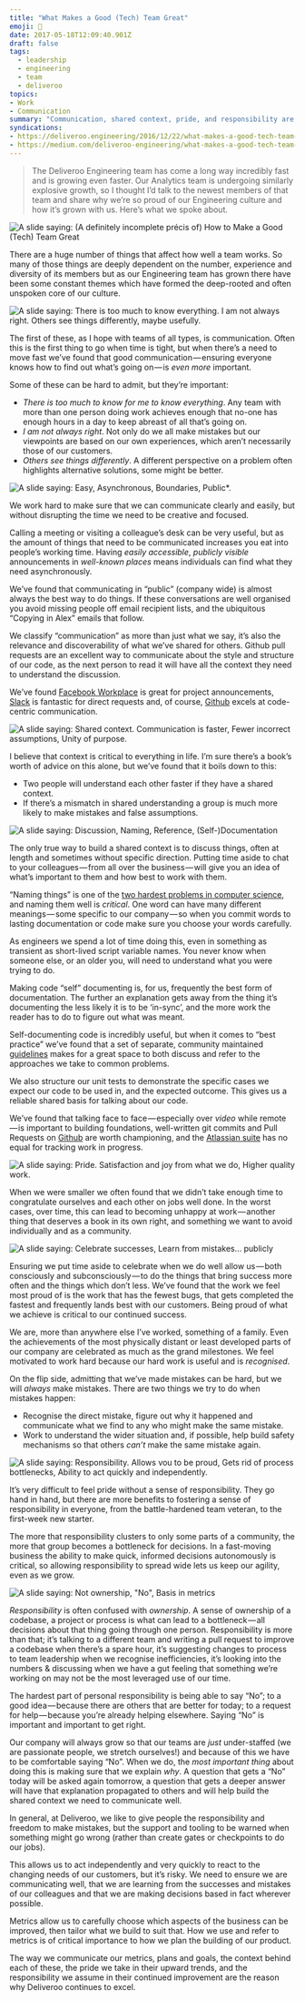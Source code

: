 ```yaml
---
title: "What Makes a Good (Tech) Team Great"
emoji: 💪
date: 2017-05-18T12:09:40.901Z
draft: false
tags:
  - leadership
  - engineering
  - team
  - deliveroo
topics:
- Work
- Communication
summary: "Communication, shared context, pride, and responsibility are key factors for Deliveroo's Engineering culture."
syndications:
- https://deliveroo.engineering/2016/12/22/what-makes-a-good-tech-team-great.html
- https://medium.com/deliveroo-engineering/what-makes-a-good-tech-team-great-baf4aefd11d5
---
```

> The Deliveroo Engineering team has come a long way incredibly fast and is growing even faster. Our Analytics team is undergoing similarly explosive growth, so I thought I’d talk to the newest members of that team and share why we’re so proud of our Engineering culture and how it’s grown with us. Here’s what we spoke about.

![A slide saying: (A definitely incomplete précis of) How to Make a Good (Tech) Team Great](slide-1.png)

There are a huge number of things that affect how well a team works. So many of those things are deeply dependent on the number, experience and diversity of its members but as our Engineering team has grown there have been some constant themes which have formed the deep-rooted and often unspoken core of our culture.

![A slide saying: There is too much to know everything. I am not always right. Others see things differently, maybe usefully.](slide-2.png)

The first of these, as I hope with teams of all types, is communication. Often this is the first thing to go when time is tight, but when there’s a need to move fast we’ve found that good communication — ensuring everyone knows how to find out what’s going on — is _even more_ important.

Some of these can be hard to admit, but they’re important:

- _There is too much to know for me to know everything_. Any team with more than one person doing work achieves enough that no-one has enough hours in a day to keep abreast of all that’s going on.
- _I am not always right_. Not only do we all make mistakes but our viewpoints are based on our own experiences, which aren’t necessarily those of our customers.
- _Others see things differently_. A different perspective on a problem often highlights alternative solutions, some might be better.

![A slide saying: Easy, Asynchronous, Boundaries, Public*.](slide-3.png)

We work hard to make sure that we can communicate clearly and easily, but without disrupting the time we need to be creative and focused.

Calling a meeting or visiting a colleague’s desk can be very useful, but as the amount of things that need to be communicated increases you eat into people’s working time. Having _easily accessible_, _publicly visible_ announcements in _well-known places_ means individuals can find what they need asynchronously.

We’ve found that communicating in “public” (company wide) is almost always the best way to do things. If these conversations are well organised you avoid missing people off email recipient lists, and the ubiquitous “Copying in Alex” emails that follow.

We classify “communication” as more than just what we say, it’s also the relevance and discoverability of what we’ve shared for others. Github pull requests are an excellent way to communicate about the style and structure of our code, as the next person to read it will have all the context they need to understand the discussion.

We’ve found [Facebook Workplace](https://workplace.fb.com/) is great for project announcements, [Slack](https://slack.com/) is fantastic for direct requests and, of course, [Github](https://github.com/) excels at code-centric communication.

![A slide saying: Shared context. Communication is faster, Fewer incorrect assumptions, Unity of purpose.](slide-4.png)

I believe that context is critical to everything in life. I’m sure there’s a book’s worth of advice on this alone, but we’ve found that it boils down to this:

- Two people will understand each other faster if they have a shared context.
- If there’s a mismatch in shared understanding a group is much more likely to make mistakes and false assumptions.

![A slide saying: Discussion, Naming, Reference, (Self-)Documentation](slide-5.png)

The only true way to build a shared context is to discuss things, often at length and sometimes without specific direction. Putting time aside to chat to your colleagues — from all over the business — will give you an idea of what’s important to them and how best to work with them.

“Naming things” is one of the [two hardest problems in computer science](https://web.archive.org/web/20230822235603//twitter/#/codinghorror/status/506010907021828096), and naming them well is _critical_. One word can have many different meanings — some specific to our company — so when you commit words to lasting documentation or code make sure you choose your words carefully.

As engineers we spend a lot of time doing this, even in something as transient as short-lived script variable names. You never know when someone else, or an older you, will need to understand what you were trying to do.

Making code “self” documenting is, for us, frequently the best form of documentation. The further an explanation gets away from the thing it’s documenting the less likely it is to be ‘in-sync’, and the more work the reader has to do to figure out what was meant.

Self-documenting code is incredibly useful, but when it comes to “best practice” we’ve found that a set of separate, community maintained [guidelines](https://web.archive.org/web/20170521072344/http://deliveroo.engineering:80/guidelines/) makes for a great space to both discuss and refer to the approaches we take to common problems.

We also structure our unit tests to demonstrate the specific cases we expect our code to be used in, and the expected outcome. This gives us a reliable shared basis for talking about our code.

We’ve found that talking face to face — especially over _video_ while remote — is important to building foundations, well-written git commits and Pull Requests on [Github](https://github.com/) are worth championing, and the [Atlassian suite](https://www.atlassian.com/) has no equal for tracking work in progress.

![A slide saying: Pride. Satisfaction and joy from what we do, Higher quality work.](slide-6.png)

When we were smaller we often found that we didn’t take enough time to congratulate ourselves and each other on jobs well done. In the worst cases, over time, this can lead to becoming unhappy at work — another thing that deserves a book in its own right, and something we want to avoid individually and as a community.

![A slide saying: Celebrate successes, Learn from mistakes… publicly](slide-7.png)

Ensuring we put time aside to celebrate when we do well allow us — both consciously and subconsciously — to do the things that bring success more often and the things which don’t less. We’ve found that the work we feel most proud of is the work that has the fewest bugs, that gets completed the fastest and frequently lands best with our customers. Being proud of what we achieve is critical to our continued success.

We are, more than anywhere else I’ve worked, something of a family. Even the achievements of the most physically distant or least developed parts of our company are celebrated as much as the grand milestones. We feel motivated to work hard because our hard work is useful and is _recognised_.

On the flip side, admitting that we’ve made mistakes can be hard, but we will _always_ make mistakes. There are two things we try to do when mistakes happen:

- Recognise the direct mistake, figure out why it happened and communicate what we find to any who might make the same mistake.
- Work to understand the wider situation and, if possible, help build safety mechanisms so that others _can’t_ make the same mistake again.

![A slide saying: Responsibility. Allows vou to be proud, Gets rid of process bottlenecks, Ability to act quickly and independently.](slide-8.png)

It’s very difficult to feel pride without a sense of responsibility. They go hand in hand, but there are more benefits to fostering a sense of responsibility in everyone, from the battle-hardened team veteran, to the first-week new starter.

The more that responsibility clusters to only some parts of a community, the more that group becomes a bottleneck for decisions. In a fast-moving business the ability to make quick, informed decisions autonomously is critical, so allowing responsibility to spread wide lets us keep our agility, even as we grow.

![A slide saying: Not ownership, "No", Basis in metrics](slide-9.png)

_Responsibility_ is often confused with _ownership_. A sense of ownership of a codebase, a project or process is what can lead to a bottleneck — all decisions about that thing going through one person. Responsibility is more than that; it’s talking to a different team and writing a pull request to improve a codebase when there’s a spare hour, it’s suggesting changes to process to team leadership when we recognise inefficiencies, it’s looking into the numbers & discussing when we have a gut feeling that something we’re working on may not be the most leveraged use of our time.

The hardest part of personal responsibility is being able to say “No”; to a good idea — because there are others that are better for today; to a request for help — because you’re already helping elsewhere. Saying “No” is important and important to get right.

Our company will always grow so that our teams are _just_ under-staffed (we are passionate people, we stretch ourselves!) and because of this we have to be comfortable saying “No”. When we do, the _most important thing_ about doing this is making sure that we explain _why_. A question that gets a “No” today will be asked again tomorrow, a question that gets a deeper answer will have that explanation propagated to others and will help build the shared context we need to communicate well.

In general, at Deliveroo, we like to give people the responsibility and freedom to make mistakes, but the support and tooling to be warned when something might go wrong (rather than create gates or checkpoints to do our jobs).

This allows us to act independently and very quickly to react to the changing needs of our customers, but it’s risky. We need to ensure we are communicating well, that we are learning from the successes and mistakes of our colleagues and that we are making decisions based in fact wherever possible.

Metrics allow us to carefully choose which aspects of the business can be improved, then tailor what we build to suit that. How we use and refer to metrics is of critical importance to how we plan the building of our product.

The way we communicate our metrics, plans and goals, the context behind each of these, the pride we take in their upward trends, and the responsibility we assume in their continued improvement are the reason why Deliveroo continues to excel.
